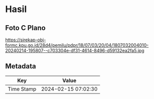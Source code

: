 # Hasil

## Foto C Plano

https://sirekap-obj-formc.kpu.go.id/28d4/pemilu/pdpr/18/07/03/20/04/1807032004010-20240214-195807--c703304e-df31-4614-8496-d59132ea2fa5.jpg


## Metadata

| Key        | Value               |
| ---------- | ------------------- |
| Time Stamp | 2024-02-15 07:02:30 |



